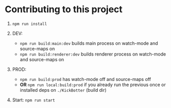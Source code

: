 # Contributing to this project

1) `npm run install`

2) DEV:

    - `npm run build:main:dev` builds main process on watch-mode and source-maps on
    - `npm run build:renderer:dev` builds renderer process on watch-mode and source-maps on

3) PROD:

    - `npm run build:prod` has watch-mode off and source-maps off
    - **OR** `npm run local:build:prod` if you already run the previous once or installed deps on `./KickBotter` (build dir)
4) Start: `npm run start`

